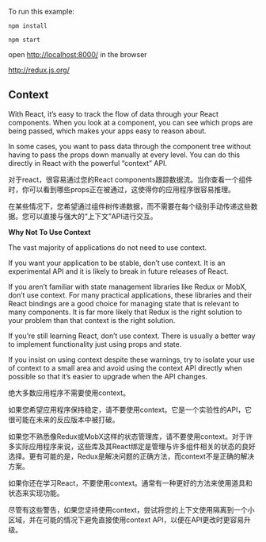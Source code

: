 
To run this example:

  `npm install`

  `npm start`

 open [http://localhost:8000/](http://localhost:8000/) in the browser

 http://redux.js.org/ 

 ## Context

 With React, it’s easy to track the flow of data through your React components. When you look at a component, you can see which props are being passed, which makes your apps easy to reason about.

In some cases, you want to pass data through the component tree without having to pass the props down manually at every level. You can do this directly in React with the powerful “context” API.

对于react，很容易通过您的React components跟踪数据流。当你查看一个组件时，你可以看到哪些props正在被通过，这使得你的应用程序很容易推理。

在某些情况下，您希望通过组件树传递数据，而不需要在每个级别手动传递这些数据。您可以直接与强大的“上下文”API进行交互。

**Why Not To Use Context**

The vast majority of applications do not need to use context.

If you want your application to be stable, don’t use context. It is an experimental API and it is likely to break in future releases of React.

If you aren’t familiar with state management libraries like Redux or MobX, don’t use context. For many practical applications, these libraries and their React bindings are a good choice for managing state that is relevant to many components. It is far more likely that Redux is the right solution to your problem than that context is the right solution.

If you’re still learning React, don’t use context. There is usually a better way to implement functionality just using props and state.

If you insist on using context despite these warnings, try to isolate your use of context to a small area and avoid using the context API directly when possible so that it’s easier to upgrade when the API changes.

绝大多数应用程序不需要使用context。

如果您希望应用程序保持稳定，请不要使用context。它是一个实验性的API，它很可能在未来的反应版本中被打破。

如果您不熟悉像Redux或MobX这样的状态管理库，请不要使用context。对于许多实际应用程序来说，这些库及其React绑定是管理与许多组件相关的状态的良好选择。更有可能的是，Redux是解决问题的正确方法，而context不是正确的解决方案。

如果你还在学习React，不要使用context。通常有一种更好的方法来使用道具和状态来实现功能。

尽管有这些警告，如果您坚持使用context，尝试将您的上下文使用隔离到一个小区域，并在可能的情况下避免直接使用context API，以便在API更改时更容易升级。

